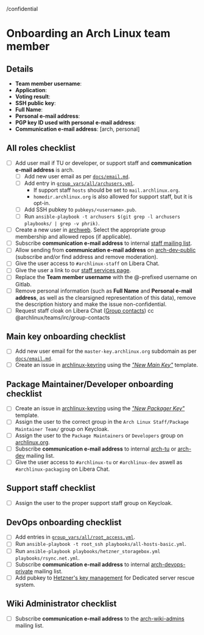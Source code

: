 <!--
This template should be used for onboarding new Arch Linux team members.
It can also be used as a reference for adding new roles to an existing team member.
-->
/confidential
<!--
NOTE: Do not remove the above short actions.
They ensure that the ticket is created confidential and that personal
information is not publicly visible.
-->

# Onboarding an Arch Linux team member

## Details

- **Team member username**: <!-- Used for SSO account and @archlinux.org e-mail address -->
- **Application**: <!-- Add link to relevant mailing list mail -->
- **Voting result**: <!-- Add link to relevant mailing list mail -->
- **SSH public key**: <!-- Add this when a user's access to machines is added or updated -->
- **Full Name**: <!-- Relevant for all new users -->
- **Personal e-mail address**: <!-- Relevant for users who will get a new archweb and/or SSO account -->
- **PGP key ID used with personal e-mail address**: <!-- Relevant for users who will get a new archweb account -->
- **Communication e-mail address**: [arch, personal] <!-- Relevant for users who will be signed up to mailing lists. Either choose "arch" or "personal". -->

<!--
NOTE: When creating this ticket as the sponsor for a new trusted user or
support staff member, attach the above information as a clearsigned document to
this ticket.
https://www.gnupg.org/gph/en/manual/x135.html
-->

## All roles checklist

- [ ] Add user mail if TU or developer, or support staff and **communication e-mail address** is arch.
  - [ ] Add new user email as per [`docs/email.md`](docs/email.md).
  - [ ] Add entry in [`group_vars/all/archusers.yml`](group_vars/all/archusers.yml).
    - If support staff `hosts` should be set to `mail.archlinux.org`.
    - `homedir.archlinux.org` is also allowed for support staff, but it is opt-in.
  - [ ] Add SSH pubkey to `pubkeys/<username>.pub`.
  - [ ] Run `ansible-playbook -t archusers $(git grep -l archusers playbooks/ | grep -v phrik)`.
- [ ] Create a new user in [archweb](https://www.archlinux.org/devel/newuser/). Select the appropriate group membership and allowed repos (if applicable).
- [ ] Subscribe **communication e-mail address** to internal [staff mailing list](https://lists.archlinux.org/mailman3/lists/staff.lists.archlinux.org/mass_subscribe/).
- [ ] Allow sending from **communication e-mail address** on [arch-dev-public](https://lists.archlinux.org/mailman3/lists/arch-dev-public.lists.archlinux.org/members/member/) (subscribe and/or find address and remove moderation).
- [ ] Give the user access to `#archlinux-staff` on Libera Chat.
- [ ] Give the user a link to our [staff services page](https://wiki.archlinux.org/title/DeveloperWiki:Staff_Services).
- [ ] Replace the **Team member username** with the @-prefixed username on Gitlab.
- [ ] Remove personal information (such as **Full Name** and **Personal e-mail
  address**, as well as the clearsigned representation of this data), remove
  the description history and make the issue non-confidential.
- [ ] Request staff cloak on Libera Chat ([Group contacts](https://wiki.archlinux.org/title/Arch_IRC_channels#Libera_Chat_group_contacts)) cc @archlinux/teams/irc/group-contacts

## Main key onboarding checklist

- [ ] Add new user email for the `master-key.archlinux.org` subdomain as per [`docs/email.md`](docs/email.md).
  <!-- The ticket should be created by the developer becoming a new main key holder -->
- [ ] Create an issue in [archlinux-keyring](https://gitlab.archlinux.org/archlinux/archlinux-keyring) using the [*"New Main Key"*](https://gitlab.archlinux.org/archlinux/archlinux-keyring/-/issues/new?issuable_template=New%20Main%20Key) template.

## Package Maintainer/Developer onboarding checklist

<!-- The ticket should be created by a sponsor of the new packager -->
- [ ] Create an issue in [archlinux-keyring](https://gitlab.archlinux.org/archlinux/archlinux-keyring) using the [*"New Packager Key"*](https://gitlab.archlinux.org/archlinux/archlinux-keyring/-/issues/new?issuable_template=New%20Packager%20Key) template.
- [ ] Assign the user to the correct group in the `Arch Linux Staff/Package Maintainer Team/` group on Keycloak.
- [ ] Assign the user to the `Package Maintainers` or `Developers` group on [archlinux.org](https://archlinux.org/admin/auth/user/).
- [ ] Subscribe **communication e-mail address** to internal [arch-tu](https://lists.archlinux.org/mailman3/lists/arch-tu.lists.archlinux.org/mass_subscribe/) or [arch-dev](https://lists.archlinux.org/mailman3/lists/arch-dev.lists.archlinux.org/mass_subscribe/) mailing list.
- [ ] Give the user access to `#archlinux-tu` or `#archlinux-dev` aswell as `#archlinux-packaging` on Libera Chat.

## Support staff checklist

- [ ] Assign the user to the proper support staff group on Keycloak.

## DevOps onboarding checklist

- [ ] Add entries in [`group_vars/all/root_access.yml`](group_vars/all/root_access.yml).
- [ ] Run `ansible-playbook -t root_ssh playbooks/all-hosts-basic.yml`.
- [ ] Run `ansible-playbook playbooks/hetzner_storagebox.yml playbooks/rsync.net.yml`.
- [ ] Subscribe **communication e-mail address** to internal [arch-devops-private](https://lists.archlinux.org/mailman3/lists/arch-devops-private.lists.archlinux.org/mass_subscribe/) mailing list.
- [ ] Add pubkey to [Hetzner's key management](https://robot.your-server.de/key/index) for Dedicated server rescue system.

## Wiki Administrator checklist

- [ ] Subscribe **communication e-mail address** to the [arch-wiki-admins](https://lists.archlinux.org/mailman3/lists/arch-wiki-admins.lists.archlinux.org/mass_subscribe/) mailing list.
